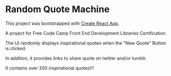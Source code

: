 # Random Quote Machine

This project was bootstrapped with [Create React App](https://github.com/facebook/create-react-app).

A project for Free Code Camp Front End Development Libraries Certification

The UI randomly displays inspirational quotes when the "New Quote" Button is clicked.

In addition, it provides links to share quote on twitter and/or tumblr.

It contains over 200 inspirational quotes!!!
